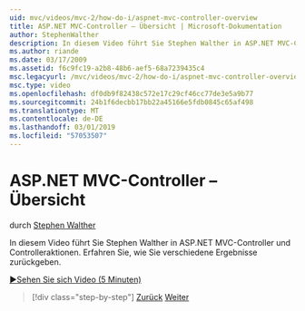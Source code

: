 ```yaml
---
uid: mvc/videos/mvc-2/how-do-i/aspnet-mvc-controller-overview
title: ASP.NET MVC-Controller – Übersicht | Microsoft-Dokumentation
author: StephenWalther
description: In diesem Video führt Sie Stephen Walther in ASP.NET MVC-Controller und Controlleraktionen. Erfahren Sie, wie Sie verschiedene Ergebnisse zurückgeben.
ms.author: riande
ms.date: 03/17/2009
ms.assetid: f6c9fc19-a2b8-48b6-aef5-68a7239435c4
msc.legacyurl: /mvc/videos/mvc-2/how-do-i/aspnet-mvc-controller-overview
msc.type: video
ms.openlocfilehash: df0db9f82438c572e17c29cf46cc77de3e5a9b77
ms.sourcegitcommit: 24b1f6decbb17bb22a45166e5fdb0845c65af498
ms.translationtype: MT
ms.contentlocale: de-DE
ms.lasthandoff: 03/01/2019
ms.locfileid: "57053507"
---
```

<a name="aspnet-mvc-controller-overview"></a>ASP.NET MVC-Controller – Übersicht
====================
durch [Stephen Walther](https://github.com/StephenWalther)

In diesem Video führt Sie Stephen Walther in ASP.NET MVC-Controller und Controlleraktionen. Erfahren Sie, wie Sie verschiedene Ergebnisse zurückgeben.

[&#9654;Sehen Sie sich Video (5 Minuten)](https://channel9.msdn.com/Blogs/ASP-NET-Site-Videos/aspnet-mvc-controller-overview)

> [!div class="step-by-step"]
> [Zurück](understanding-models-views-and-controllers.md)
> [Weiter](understanding-controllers-controller-actions-and-action-results.md)
